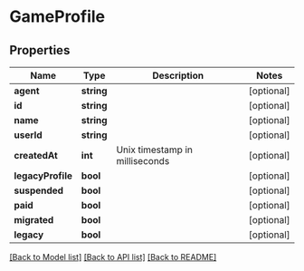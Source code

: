 # GameProfile

## Properties
Name | Type | Description | Notes
------------ | ------------- | ------------- | -------------
**agent** | **string** |  | [optional] 
**id** | **string** |  | [optional] 
**name** | **string** |  | [optional] 
**userId** | **string** |  | [optional] 
**createdAt** | **int** | Unix timestamp in milliseconds | [optional] 
**legacyProfile** | **bool** |  | [optional] 
**suspended** | **bool** |  | [optional] 
**paid** | **bool** |  | [optional] 
**migrated** | **bool** |  | [optional] 
**legacy** | **bool** |  | [optional] 

[[Back to Model list]](../README.md#documentation-for-models) [[Back to API list]](../README.md#documentation-for-api-endpoints) [[Back to README]](../README.md)


